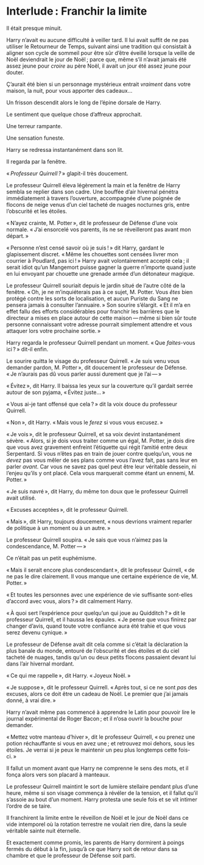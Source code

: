 # Interlude : Franchir la limite

Il était presque minuit.

Harry n’avait eu aucune difficulté à veiller tard. Il lui avait suffit
de ne pas utiliser le Retourneur de Temps, suivant ainsi une tradition
qui consistait à aligner son cycle de sommeil pour être sûr d’être
éveillé lorsque la veille de Noël deviendrait le jour de Noël ; parce
que, même s’il n’avait jamais été assez jeune pour *croire* au père
Noël, il avait un jour été assez jeune pour douter.

Ç’aurait été bien si un personnage mystérieux entrait *vraiment* dans
votre maison, la nuit, pour vous apporter des cadeaux…

Un frisson descendit alors le long de l’épine dorsale de Harry.

Le sentiment que quelque chose d’affreux approchait.

Une terreur rampante.

Une sensation funeste.

Harry se redressa instantanément dans son lit.

Il regarda par la fenêtre.

« *Professeur Quirrell ?* » glapit-il très doucement.

Le professeur Quirrell éleva légèrement la main et la fenêtre de Harry
sembla se replier dans son cadre. Une bouffée d’air hivernal pénétra
immédiatement à travers l’ouverture, accompagnée d’une poignée de
flocons de neige venus d’un ciel tacheté de nuages nocturnes gris, entre
l’obscurité et les étoiles.

« N’ayez crainte, M. Potter », dit le professeur de Défense d’une voix
normale. « J’ai ensorcelé vos parents, ils ne se réveilleront pas avant
mon départ. »

« Personne n’est censé savoir où je suis ! » dit Harry, gardant le
glapissement discret. « Même les chouettes sont censées livrer mon
courrier à Poudlard, pas ici ! » Harry avait volontairement accepté
cela ; il serait idiot qu’un Mangemort puisse gagner la guerre n’importe
quand juste en lui envoyant par chouette une grenade armée d’un
détonateur magique.

Le professeur Quirrell souriait depuis le jardin situé de l’autre côté
de la fenêtre. « Oh, je ne m’inquiéterais pas à ce sujet, M. Potter. Vous
*êtes* bien protégé contre les sorts de localisation, et aucun Puriste
du Sang ne pensera jamais à consulter l’annuaire. » Son sourire
s’élargit. « Et il m’a en effet fallu des efforts considérables pour
franchir les barrières que le directeur a mises en place autour de cette
maison — même si bien sûr toute personne connaissant votre adresse
pourrait simplement attendre et vous attaquer lors votre prochaine
sortie. »

Harry regarda le professeur Quirrell pendant un moment. « Que
*faites*-vous ici ? » dit-il enfin.

Le sourire quitta le visage du professeur Quirrell. « Je suis venu vous
demander pardon, M. Potter », dit doucement le professeur de Défense. « Je
n’aurais pas dû vous parler aussi durement que je l’ai — »

« Évitez », dit Harry. Il baissa les yeux sur la couverture qu’il gardait
serrée autour de son pyjama, « Évitez juste… »

« Vous ai-je tant offensé que cela ? » dit la voix douce du professeur
Quirrell.

« Non », dit Harry. « Mais vous le *ferez* si vous vous excusez. »

« Je vois », dit le professeur Quirrell, et sa voix devint instantanément
sévère. « Alors, si je dois vous traiter comme un égal, M. Potter, je
dois dire que vous avez gravement enfreint l’étiquette qui régit
l’amitié entre deux Serpentard. Si vous n’êtes pas en train de jouer
contre quelqu’un, vous ne *devez* pas vous mêler de ses plans comme vous
l’avez fait, pas sans leur en parler *avant*. Car vous ne savez pas quel
peut être leur véritable dessein, ni l’enjeu qu’ils y ont placé. Cela
vous marquerait comme étant un ennemi, M. Potter. »

« Je suis navré », dit Harry, du même ton doux que le professeur Quirrell
avait utilisé.

« Excuses acceptées », dit le professeur Quirrell.

« Mais », dit Harry, toujours doucement, « nous devrions vraiment reparler
de politique à un moment ou à un autre. »

Le professeur Quirrell soupira. « Je sais que vous n’aimez pas la
condescendance, M. Potter — »

Ce n’était pas un petit euphémisme.

« Mais il serait encore plus condescendant », dit le professeur Quirrell,
« de ne pas le dire clairement. Il vous manque une certaine expérience de
vie, M. Potter. »

« Et toutes les personnes avec une expérience de vie suffisante
sont-elles d’accord avec vous, alors ? » dit calmement Harry.

« À quoi sert l’expérience pour quelqu’un qui joue au Quidditch ? » dit le
professeur Quirrell, et il haussa les épaules. « Je pense que vous
finirez par changer d’avis, quand toute votre confiance aura été trahie
et que vous serez devenu cynique. »

Le professeur de Défense avait dit cela comme si c’était la déclaration
la plus banale du monde, entouré de l’obscurité et des étoiles et du
ciel tacheté de nuages, tandis qu’un ou deux petits flocons passaient
devant lui dans l’air hivernal mordant.

« Ce qui me rappelle », dit Harry. « Joyeux Noël. »

« Je suppose », dit le professeur Quirrell. « Après tout, si ce ne sont
*pas* des excuses, alors ce doit être un cadeau de Noël. Le premier que
j’ai jamais donné, à vrai dire. »

Harry n’avait même pas commencé à apprendre le Latin pour pouvoir lire
le journal expérimental de Roger Bacon ; et il n’osa ouvrir la bouche
pour demander.

« Mettez votre manteau d’hiver », dit le professeur Quirrell, « ou prenez
une potion réchauffante si vous en avez une ; et retrouvez moi dehors,
sous les étoiles. Je verrai si je peux le maintenir un peu plus
longtemps cette fois-ci. »

Il fallut un moment avant que Harry ne comprenne le sens des mots, et il
fonça alors vers son placard à manteaux.

Le professeur Quirrell maintint le sort de lumière stellaire pendant
plus d’une heure, même si son visage commença à révéler de la tension,
et il fallut qu’il s’assoie au bout d’un moment. Harry protesta une
seule fois et se vit intimer l’ordre de se taire.

Il franchirent la limite entre le réveillon de Noël et le jour de Noël
dans ce vide intemporel où la rotation terrestre ne voulait rien dire,
dans la seule véritable sainte nuit éternelle.

Et exactement comme promis, les parents de Harry dormirent à poings
fermés du début à la fin, jusqu’à ce que Harry soit de retour dans sa
chambre et que le professeur de Défense soit parti.
